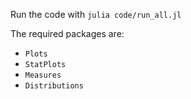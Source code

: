 Run the code with `julia code/run_all.jl`

The required packages are:

- `Plots`
- `StatPlots`
- `Measures`
- `Distributions`
